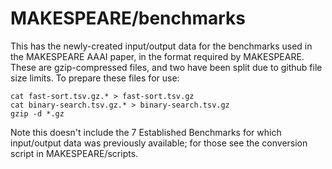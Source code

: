 # MAKESPEARE/benchmarks

This has the newly-created input/output data for the benchmarks used in the MAKESPEARE AAAI paper, in the format required by MAKESPEARE.  These are gzip-compressed files, and two have been split due to github file size limits.  To prepare these files for use:

```
cat fast-sort.tsv.gz.* > fast-sort.tsv.gz
cat binary-search.tsv.gz.* > binary-search.tsv.gz
gzip -d *.gz
```

Note this doesn't include the 7 Established Benchmarks for which input/output data was previously available; for those see the conversion script in MAKESPEARE/scripts.  
